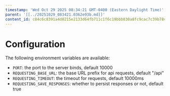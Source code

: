 ```yaml
---
timestamp: 'Wed Oct 29 2025 08:34:21 GMT-0400 (Eastern Daylight Time)'
parent: '[[../20251029_083421.0362e93b.md]]'
content_id: c84c6c8391a4d0215e2133d64fb711c1f6c19bbb030a8fc9cac7c39b78c4ad07
---
```


# Configuration

The following environment variables are available:

* `PORT`: the port to the server binds, default 10000
* `REQUESTING_BASE_URL`: the base URL prefix for api requests, default "/api"
* `REQUESTING_TIMEOUT`: the timeout for requests, default 10000ms
* `REQUESTING_SAVE_RESPONSES`: whether to persist responses or not, default true
